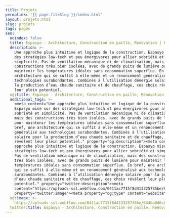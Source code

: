 ```yaml
---
title: Projets
permalink: '{{ page.fileSlug }}/index.html'
layout: projets.html
slug: projets
tags: pages
seo:
  noindex: false
  title: Espasyo - Architecture, Construction en paille, Rénovation | Projets
  description: >-
    Une approche plus intuitive et logique de la construction. Espasyo mise sur
    des stratégies low-tech et peu énergivores pour allier sobriété et
    simplicité. Pas de ventilation mécanique ni de climatisation, mais des
    constructions très bien isolées, avec de grands puits de lumière pour
    maintenir les températures idéales sans consommation superflue. En bref, une
    architecture qui se suffit à elle-même et un renoncement généralisé aux
    technologies surabondantes. Combinés à l’utilisation dénergie solaire pour
    la production d’eau chaude sanitaire et de chauffage, ces choix révèlent
    leur plein potentiel.
  og:title: Espasyo - Architecture, Construction en paille, Rénovation | Projets
  additional_tags: >-
    <meta content="Une approche plus intuitive et logique de la construction.
    Espasyo mise sur des stratégies low-tech et peu énergivores pour allier
    sobriété et simplicité. Pas de ventilation mécanique ni de climatisation,
    mais des constructions très bien isolées, avec de grands puits de lumière
    pour maintenir les températures idéales sans consommation superflue. En
    bref, une architecture qui se suffit à elle-même et un renoncement
    généralisé aux technologies surabondantes. Combinés à l’utilisation dénergie
    solaire pour la production d’eau chaude sanitaire et de chauffage, ces choix
    révèlent leur plein potentiel." property="og:description"><meta content="Une
    approche plus intuitive et logique de la construction. Espasyo mise sur des
    stratégies low-tech et peu énergivores pour allier sobriété et simplicité.
    Pas de ventilation mécanique ni de climatisation, mais des constructions
    très bien isolées, avec de grands puits de lumière pour maintenir les
    températures idéales sans consommation superflue. En bref, une architecture
    qui se suffit à elle-même et un renoncement généralisé aux technologies
    surabondantes. Combinés à l’utilisation dénergie solaire pour la production
    d’eau chaude sanitaire et de chauffage, ces choix révèlent leur plein
    potentiel." property="twitter:description"><meta
    content="https://uploads-ssl.webflow.com/6411ac7715f8d413325735be/644ba0d0cbe59b84cb347b1e_espasyo-opengraph.jpg"
    property="twitter:image"><meta property="og:type" content="website">
  og:image: >-
    https://uploads-ssl.webflow.com/6411ac7715f8d413325735be/644ba0d0cbe59b84cb347b1e_espasyo-opengraph.jpg
  twitter:title: Espasyo - Architecture, Construction en paille, Rénovation | Projets
---
```



